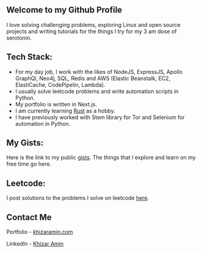 ## Welcome to my Github Profile
I love solving challenging problems, exploring Linux and open source projects and writing tutorials for the things I try for my 3 am dose of serotonin.

## Tech Stack:
- For my day job, I work with the likes of NodeJS, ExpressJS, Apollo GraphQl, Neo4j, SQL, Redis and AWS (Elastic Beanstalk, EC2, ElastiCache, CodePipelin, Lambda).
- I usually solve leetcode problems and write automation scripts in Python.
- My portfolio is written in Next.js.
- I am currently learning [Rust](https://github.com/k-amin07/Rust) as a hobby.
- I have previously worked with Stem library for Tor and Selenium for automation in Python.

## My Gists:
Here is the link to my public [gists](https://gist.github.com/k-amin07/ffad726cae285d7b280e24acfb896407). The things that I explore and learn on my free time go here.

## Leetcode:
I post solutions to the problems I solve on leetcode [here](https://github.com/k-amin07/leetcode).

## Contact Me
Portfolio - [khizaramin.com](https://www.khizaramin.com/)

LinkedIn - [Khizar Amin](https://www.linkedin.com/in/k-amin07/)
